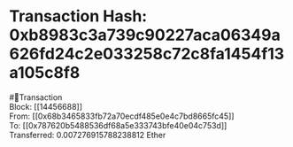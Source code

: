 
Transaction Hash: 0xb8983c3a739c90227aca06349a626fd24c2e033258c72c8fa1454f13a105c8f8
====================================================================================
  
#💸Transaction  
Block: [[14456688]]  
From: [[0x68b3465833fb72a70ecdf485e0e4c7bd8665fc45]]  
To: [[0x787620b5488536df68a5e333743bfe40e04c753d]]  
Transferred: 0.007276915788238812 Ether